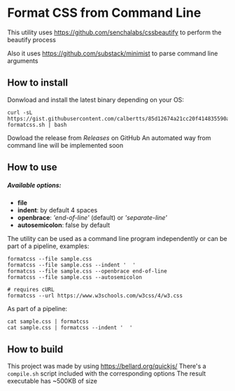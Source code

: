 # Format CSS from Command Line

This utility uses https://github.com/senchalabs/cssbeautify to perform the beautify process

Also it uses https://github.com/substack/minimist to parse command line arguments

## How to install

Donwload and install the latest binary depending on your OS:

```
curl -sL https://gist.githubusercontent.com/calbertts/85d12674a21cc20f414835590a294b67/raw/033ea5f03ed2bbd31b830414ebb075ed2fa381cc/install-formatcss.sh | bash
```

Dowload the release from *Releases* on GitHub
An automated way from command line will be implemented soon

## How to use

##### Available options:
- **file**
- **indent**: by default 4 spaces
- **openbrace**: _'end-of-line'_ (default) or _'separate-line'_
- **autosemicolon**: false by default

The utility can be used as a command line program independently or can be part of a pipeline, examples:
```
formatcss --file sample.css
formatcss --file sample.css --indent '  '
formatcss --file sample.css --openbrace end-of-line
formatcss --file sample.css --autosemicolon

# requires cURL
formatcss --url https://www.w3schools.com/w3css/4/w3.css
```
As part of a pipeline:
```
cat sample.css | formatcss
cat sample.css | formatcss --indent '  '
```

## How to build

This project was made by using https://bellard.org/quickjs/
There's a `compile.sh` script included with the corresponding options
The result executable has ~500KB of size
